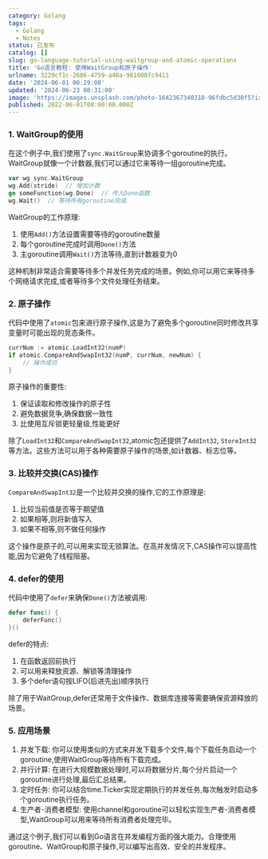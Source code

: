 ```yaml
---
category: Golang
tags:
  - Golang
  - Notes
status: 已发布
catalog: []
slug: go-language-tutorial-using-waitgroup-and-atomic-operations
title: 'Go语言教程: 使用WaitGroup和原子操作'
urlname: 3229cf1c-2686-4759-a48a-981608fc9411
date: '2024-06-01 00:29:00'
updated: '2024-06-23 00:31:00'
image: 'https://images.unsplash.com/photo-1642367340318-96fdbc5d30f5?ixlib=rb-4.0.3&q=85&fm=jpg&crop=entropy&cs=srgb'
published: 2022-06-01T08:00:00.000Z
---
```


### 1. WaitGroup的使用


在这个例子中,我们使用了`sync.WaitGroup`来协调多个goroutine的执行。WaitGroup就像一个计数器,我们可以通过它来等待一组goroutine完成。


```go
var wg sync.WaitGroup
wg.Add(stride)  // 增加计数
go someFunction(wg.Done)  // 传入Done函数
wg.Wait()  // 等待所有goroutine完成

```


WaitGroup的工作原理:

1. 使用`Add()`方法设置需要等待的goroutine数量
2. 每个goroutine完成时调用`Done()`方法
3. 主goroutine调用`Wait()`方法等待,直到计数器变为0

这种机制非常适合需要等待多个并发任务完成的场景。例如,你可以用它来等待多个网络请求完成,或者等待多个文件处理任务结束。


### 2. 原子操作


代码中使用了`atomic`包来进行原子操作,这是为了避免多个goroutine同时修改共享变量时可能出现的竞态条件。


```go
currNum := atomic.LoadInt32(numP)
if atomic.CompareAndSwapInt32(numP, currNum, newNum) {
    // 操作成功
}

```


原子操作的重要性:

1. 保证读取和修改操作的原子性
2. 避免数据竞争,确保数据一致性
3. 比使用互斥锁更轻量级,性能更好

除了`LoadInt32`和`CompareAndSwapInt32`,atomic包还提供了`AddInt32`, `StoreInt32`等方法。这些方法可以用于各种需要原子操作的场景,如计数器、标志位等。


### 3. 比较并交换(CAS)操作


`CompareAndSwapInt32`是一个比较并交换的操作,它的工作原理是:

1. 比较当前值是否等于期望值
2. 如果相等,则将新值写入
3. 如果不相等,则不做任何操作

这个操作是原子的,可以用来实现无锁算法。在高并发情况下,CAS操作可以提高性能,因为它避免了线程阻塞。


### 4. defer的使用


代码中使用了`defer`来确保`Done()`方法被调用:


```go
defer func() {
    deferFunc()
}()

```


defer的特点:

1. 在函数返回前执行
2. 可以用来释放资源、解锁等清理操作
3. 多个defer语句按LIFO(后进先出)顺序执行

除了用于WaitGroup,defer还常用于文件操作、数据库连接等需要确保资源释放的场景。


### 5. 应用场景

1. 并发下载:
你可以使用类似的方式来并发下载多个文件,每个下载任务启动一个goroutine,使用WaitGroup等待所有下载完成。
2. 并行计算:
在进行大规模数据处理时,可以将数据分片,每个分片启动一个goroutine进行处理,最后汇总结果。
3. 定时任务:
你可以结合time.Ticker实现定期执行的并发任务,每次触发时启动多个goroutine执行任务。
4. 生产者-消费者模型:
使用channel和goroutine可以轻松实现生产者-消费者模型,WaitGroup可以用来等待所有消费者处理完毕。

通过这个例子,我们可以看到Go语言在并发编程方面的强大能力。合理使用goroutine、WaitGroup和原子操作,可以编写出高效、安全的并发程序。

